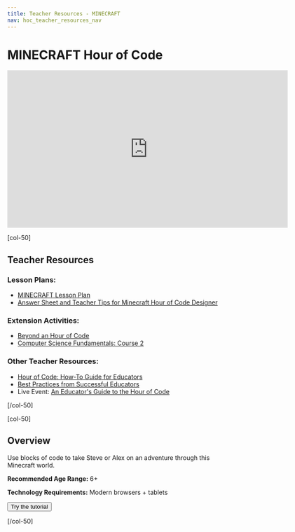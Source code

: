 ```yaml
---
title: Teacher Resources - MINECRAFT
nav: hoc_teacher_resources_nav
---
```


# MINECRAFT Hour of Code

<center><iframe src="https://player.vimeo.com/video/190732678?color=d1c054&byline=0&portrait=0&badge=0" width="640" height="360" frameborder="0" webkitallowfullscreen mozallowfullscreen allowfullscreen></iframe></center>

[col-50]

## Teacher Resources

### Lesson Plans:

- [MINECRAFT Lesson Plan](/files/minecraft-lp.pdf)
- [Answer Sheet and Teacher Tips for Minecraft Hour of Code Designer](/files/minecraft-designer-answer-sheet.pdf)

### Extension Activities:

- [Beyond an Hour of Code](http://code.org/learn/beyond)
- [Computer Science Fundamentals: Course 2](https://studio.code.org/s/course2)

### Other Teacher Resources:

- [Hour of Code: How-To Guide for Educators](https://hourofcode.com/us/en/resources/how-to)
- [Best Practices from Successful Educators](http://www.slideshare.net/TeachCode/hour-of-code-best-practices-for-successful-educators-51273466)
- Live Event: [An Educator's Guide to the Hour of Code](https://www.eventbrite.com/e/an-educators-guide-to-the-hour-of-code-tickets-17987415845)

[/col-50]

[col-50]

## Overview

Use blocks of code to take Steve or Alex on an adventure through this Minecraft world.

**Recommended Age Range:** 6+

**Technology Requirements:** Modern browsers + tablets

<a href="/mc"><button>Try the tutorial</button></a>

[/col-50]
